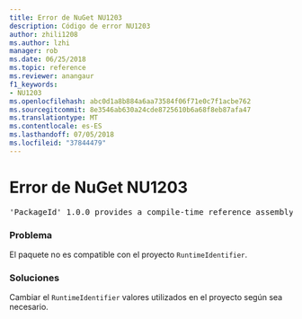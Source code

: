 ```yaml
---
title: Error de NuGet NU1203
description: Código de error NU1203
author: zhili1208
ms.author: lzhi
manager: rob
ms.date: 06/25/2018
ms.topic: reference
ms.reviewer: anangaur
f1_keywords:
- NU1203
ms.openlocfilehash: abc0d1a8b884a6aa73584f06f71e0c7f1acbe762
ms.sourcegitcommit: 8e3546ab630a24cde8725610b6a68f8eb87afa47
ms.translationtype: MT
ms.contentlocale: es-ES
ms.lasthandoff: 07/05/2018
ms.locfileid: "37844479"
---
```

# <a name="nuget-error-nu1203"></a>Error de NuGet NU1203

<pre>'PackageId' 1.0.0 provides a compile-time reference assembly for 'Foo.dll' on 'TargetFramework', but there is no compatible run-time assembly.</pre>

### <a name="issue"></a>Problema
El paquete no es compatible con el proyecto `RuntimeIdentifier`. 

### <a name="solution"></a>Soluciones
Cambiar el `RuntimeIdentifier` valores utilizados en el proyecto según sea necesario.